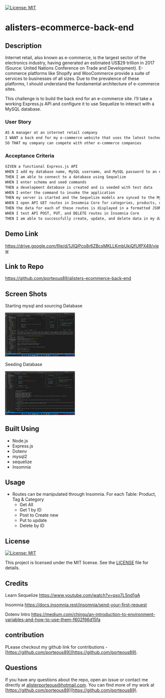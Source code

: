  [![License: MIT](https://img.shields.io/badge/License-MIT-yellow.svg)](https://opensource.org/licenses/MIT)
# alisters-ecommerce-back-end

## Description
Internet retail, also known as e-commerce, is the largest sector of the electronics industry, having generated an estimated US$29 trillion in 2017 (Source: United Nations Conference on Trade and Development). E-commerce platforms like Shopify and WooCommerce provide a suite of services to businesses of all sizes. Due to the prevalence of these platforms, I should understand the fundamental architecture of e-commerce sites.

This challenge is to build the back end for an e-commerce site. I’ll take a working Express.js API and configure it to use Sequelize to interact with a MySQL database.

### User Story
```md
AS A manager at an internet retail company
I WANT a back end for my e-commerce website that uses the latest technologies
SO THAT my company can compete with other e-commerce companies
```
### Acceptance Criteria
```md
GIVEN a functional Express.js API
WHEN I add my database name, MySQL username, and MySQL password to an environment variable file
THEN I am able to connect to a database using Sequelize
WHEN I enter schema and seed commands
THEN a development database is created and is seeded with test data
WHEN I enter the command to invoke the application
THEN my server is started and the Sequelize models are synced to the MySQL database
WHEN I open API GET routes in Insomnia Core for categories, products, or tags
THEN the data for each of these routes is displayed in a formatted JSON
WHEN I test API POST, PUT, and DELETE routes in Insomnia Core
THEN I am able to successfully create, update, and delete data in my database
```
## Demo Link
https://drive.google.com/file/d/1JIQjPco8r6ZBcsMKLLKmbUkjQfUfPX49/view

## Link to Repo
https://github.com/porteous89/alisters-ecommerce-back-end


## Screen Shots

Starting mysql and sourcing Database

<img src="assets\using-mysql.png" width= 45% >

Seeding Database

<img src="assets\seeding-databases.png" width= 45% >

## Built Using
- Node.js
- Express.js
- Dotenv
- mysql2
- sequelize
- Insomnia

## Usage
- Routes can be manipulated through Insomnia.
For each Table: Product, Tag & Category
  - Get All
  - Get 1 by ID
  - Post to Create new
  - Put to update
  - Delete by ID

## License
 [![License: MIT](https://img.shields.io/badge/License-MIT-yellow.svg)](https://opensource.org/licenses/MIT)
 
This project is licensed under the MIT license. See the [LICENSE](https://opensource.org/licenses/MIT) file for details.


## Credits
Learn Sequelize
https://www.youtube.com/watch?v=pxo7L5nd1gA

Insomnia
https://docs.insomnia.rest/insomnia/send-your-first-request

Dotenv Intro
https://medium.com/chingu/an-introduction-to-environment-variables-and-how-to-use-them-f602f66d15fa

## contribution
PLease checkout my github link for contributions -  [https://github.com/porteous89](https://github.com/porteous89).

## Questions
If you have any questions about the repo, open an issue or contact me directly at alisterporteous@hotmail.com. You can find more of my work at [https://github.com/porteous89](https://github.com/porteous89).
